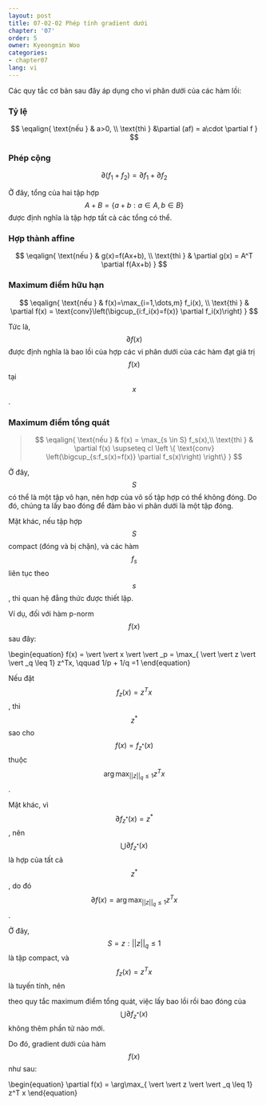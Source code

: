 ```yaml
---
layout: post
title: 07-02-02 Phép tính gradient dưới
chapter: '07'
order: 5
owner: Kyeongmin Woo
categories:
- chapter07
lang: vi
---
```


Các quy tắc cơ bản sau đây áp dụng cho vi phân dưới của các hàm lồi:

### Tỷ lệ

>
$$
\eqalign{
	\text{nếu } & a>0, \\
	\text{thì } &\partial (af) = a\cdot \partial f
}
$$

### Phép cộng

>
$$\partial(f_1 + f_2) = \partial f_1 + \partial f_2$$

Ở đây, tổng của hai tập hợp $$A+B= \{a+b:a\in A, b \in B\}$$ được định nghĩa là tập hợp tất cả các tổng có thể.

### Hợp thành affine

>
$$
\eqalign{
	\text{nếu } & g(x)=f(Ax+b), \\
	\text{thì } & \partial g(x) = A^T \partial f(Ax+b)
}
$$

### Maximum điểm hữu hạn

>
$$
\eqalign{
	\text{nếu } & f(x)=\max_{i=1,\dots,m} f_i(x), \\
	\text{thì } & \partial f(x) = \text{conv}\left(\bigcup_{i:f_i(x)=f(x)} \partial f_i(x)\right)
}
$$

Tức là, $$\partial f(x)$$ được định nghĩa là bao lồi của hợp các vi phân dưới của các hàm đạt giá trị $$f(x)$$ tại $$x$$.

### Maximum điểm tổng quát

>$$
\eqalign{
	\text{nếu } & f(x) = \max_{s \in S} f_s(x),\\ 
	\text{thì } & \partial f(x) \supseteq cl \left \{ \text{conv} \left(\bigcup_{s:f_s(x)=f(x)} \partial f_s(x)\right) \right\}
}
$$

Ở đây, $$S$$ có thể là một tập vô hạn, nên hợp của vô số tập hợp có thể không đóng. Do đó, chúng ta lấy bao đóng để đảm bảo vi phân dưới là một tập đóng.

Mặt khác, nếu tập hợp $$S$$ compact (đóng và bị chặn), và các hàm $$f_s$$ liên tục theo $$s$$, thì quan hệ đẳng thức được thiết lập.

Ví dụ, đối với hàm p-norm $$f(x)$$ sau đây:
>
\begin{equation}
f(x) =  \vert  \vert x \vert  \vert \_p = \max_{ \vert  \vert z \vert  \vert _q \leq 1} z^Tx, \qquad 1/p + 1/q =1
\end{equation}

Nếu đặt $$f_z(x)=z^Tx$$, thì $$z^*$$ sao cho $$f(x)=f_{z^*}(x)$$ thuộc $$\arg\max_{ \vert  \vert z \vert  \vert _q \leq 1} z^Tx$$.

Mặt khác, vì $$\partial f_{z^*}(x)=z^*$$, nên $$\bigcup \partial f_{z^*}(x)$$ là hợp của tất cả $$z^*$$, do đó $$\partial f(x) = \arg\max_{ \vert  \vert z \vert  \vert _q \leq 1} z^Tx$$.

Ở đây, $$S={z: \vert  \vert z \vert  \vert _q \leq 1}$$ là tập compact, và $$f_z(x)=z^Tx$$ là tuyến tính, nên

theo quy tắc maximum điểm tổng quát, việc lấy bao lồi rồi bao đóng của $$\bigcup \partial f_{z^*}(x)$$ không thêm phần tử nào mới.

Do đó, gradient dưới của hàm $$f(x)$$ như sau:

>
\begin{equation}
\partial f(x) = \arg\max_{ \vert  \vert z \vert  \vert _q \leq 1} z^T x
\end{equation}
